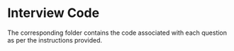 # Interview Code
The corresponding folder contains the code associated with each question as per the instructions provided. 
